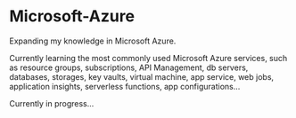 # Microsoft-Azure

Expanding my knowledge in Microsoft Azure.

Currently learning the most commonly used Microsoft Azure services, such as resource groups, subscriptions, API Management, db servers, databases, storages, key vaults, virtual machine, app service, web jobs, application insights, serverless functions, app configurations...


Currently in progress...
